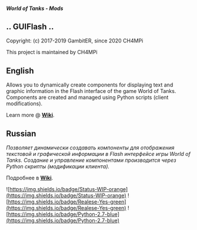 ##### World of Tanks - Mods

## .. GUIFlash ..

Copyright: (c) 2017-2019 GambitER, since 2020 CH4MPi

This project is maintained by CH4MPi

## English
Allows you to dynamically create components for displaying text and graphic information in the Flash interface of the game World of Tanks. Components are created and managed using Python scripts (client modifications).

Learn more @ [**Wiki**](https://github.com/CH4MPi/GUIFlash/wiki).

## Russian
_Позволяет динамически создавать компоненты для отображения текстовой и графической информации в Flash интерфейсе игры World of Tanks. Создание и управление компонентами производится через Python скрипты (модификации клиента)._

Подробнее в [**Wiki**](https://github.com/GambitER/GUIFlash/wiki).


![https://img.shields.io/badge/Status-WIP-orange](https://img.shields.io/badge/Status-WIP-orange) ![https://img.shields.io/badge/Realese-Yes-green](https://img.shields.io/badge/Realese-Yes-green) ![https://img.shields.io/badge/Python-2.7-blue](https://img.shields.io/badge/Python-2.7-blue)
